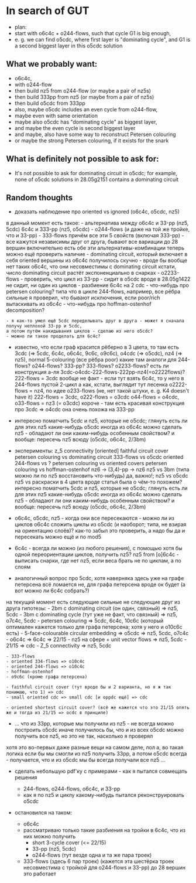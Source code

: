 # In search of GUT

- plan:
- start with o6c4c + o244-flows, such that cycle G1 is big enough,
- e. g. we can find o5cdc, where first layer is "dominating cycle", and G1 is a second biggest layer in this o5cdc solution

## What we probably want:

- o6c4c,
- with o244-flow
- then build nz5 from o244-flow (or maybe a pair of nz5s)
- then build 333pp from nz5 (or maybe from a pair of nz5s)
- then build o5cdc from 333pp
- also, maybe o5cdc includes an even cycle from o244-flow,
- maybe even with same orientation
- maybe also o5cdc has "dominating cycle" as biggest layer,
- and maybe the even cycle is second biggest layer
- and maybe, also have some way to reconstruct Petersen colouring
- or maybe the strong Petersen colouring, if it exists for the snark

## What is definitely not possible to ask for:

- It's not possible to ask for dominating circuit in o5cdc; for example, none of o5cdc solutions in 28.05g2151 contains a dominating circuit


## Random thoughts

- доказать наблюдение про oriented vs ignored (o6c4c, o5cdc, nz5)


в данный момент есть такое:
    - альтернатива между
        o6c4c и 33-pp (nz5, 5cdc)
        6c4c и 333-pp (nz5, o5cdc)
    - o244-flows (и даже на той же тройке, что и 33-pp)
    - 333-flows
    причём все эти 5 свойств (включая 333-pp) - все кажутся независимы друг от друга, бывают все вариации
    до 28 вершин включительно есть обе эти альтернативы-комбинации
теперь можно ещё проверить наличие
    - dominating circuit, который включает в себя oriented вершины из o6c4c
        получилось скучно - вроде бы вообще нет таких o6c4c, что они несовместимы с dominating circuit
        кстати, число dominating circuit растёт экспоненциально в снарках
    - o2233-flows
    - проверить, что цикл из 33-pp - сидит в o5cdc
        вроде в 28.05g1422 не сидит, ни один из циклов
    - разбиение 6c4c на 2 cdc
    - что-нибудь про petersen colouring?
        типа что в цикле 244-flows, например, все рёбра сильные
        я проверил, что бывают исключения, если poor/rich вытаскивать из o6c4c
    - что-нибудь про hoffman-ostenhof decomposition?

    - я как-то умел ещё 5cdc переделывать друг в друга - может я сначала получу неплохой 33-pp и 5cdc,
    а потом путём накидывания циклов - сделаю из него o5cdc?
    - можно ли такое проделать для 6c4c?



- известно, что если граф красится рёберно в 3 цвета, то
    там есть 3cdc (=> 5cdc, 6c4c, o6c4c, 9c6c, o9c6c), o4cdc (=> o5cdc), nz4 (=> nz5), normal 5-colouring (все рёбра poor)
    какие там аналоги для 244-flows? o244-flows? 333-pp? 333-flows? o2233-flows?
    есть ли конструкция а-ля 3cdc-o4cdc-222-flows-222pp-nz4(=o2222flows)?
    222-flows = 3cdc
        вообще не факт - если тут взять 6c4c, то у него в 244-flows пустой 2-цикл
    а как, кстати, выглядит тут лесенка
    o2222-flows = nz4,
    по идее o233-flows (не, нет такой штуки, e. g. K4 doesn't have it)
    222-flows = 3cdc, o222-flows = o3cdc
    o44-flows = o4cdc, o33-flows = nz3 (= o3cdc)
    короче - там есть красивая конструкция про 3cdc => o4cdc
    она очень похожа на 333-pp

- интересно поматчить 5cdc и nz5, которые не o5cdc; глянуть есть ли для этих nz5 какие-нибудь o5cdc
иногда из o6c4c можно сделать nz5 - обладают ли они каким-нибудь особенным свойством?
и вообще: пересечь nz5 всюду (o5cdc, o6c4c, 2/3bm)

- эксперименты:
z_5 connectivity
[oriented] faithful circuit cover
petersen colouring vs dominating circuit
333-flows vs o5cdc
oriented 244-flows vs ?
petersen colouring vs oriented covers
petersen colouring vs hoffman-ostenhof
nz6 -> (3,4)-pp -> nz6
nz5 vs 3bm (типа можно ли по nz5 восстановить что-нибудь)
да, важно!; nz5 vs o5cdc
nz5 vs раскраски в 4 цвета
вроде статья была о чём-то похожем?
интересно поматчить 5cdc и nz5, которые не o5cdc; глянуть есть ли для этих nz5 какие-нибудь o5cdc
иногда из o6c4c можно сделать nz5 - обладают ли они каким-нибудь особенным свойством?
и вообще: пересечь nz5 всюду (o5cdc, o6c4c, 2/3bm)

- o6c4c, o5cdc, nz5 - когда они все пересекаются - можно ли из циклов o6c4c сложить циклы из o5cdc (и наоборот; типа, не взирая на ориентацию слоёв)? как-то забыл это проверить, а надо бы
да и пересекать можно ещё и по mod5
- 6c4c - всегда ли можно (из любого решения), с помощью хотя бы одной переориентации циклов, получить nz5?
    nz5 from [o]6c4c - выписать снарки, где нет nz5, если веса брать не по циклам, а по слоям
- аналогичный вопрос про 5cdc, хотя наверняка здесь уже на графе петерсена всё ломается
    не, для графа петерсена вроде ок будет (а вот можно ли 6c4c собрать?)

на текущий момент есть следующие сильные не следующие друг из друга гипотезы:
    - 2bm с dominating circuit (он один, связный) => nz5, 5cdc
    - 3bm с dominating cycle (тут уже не факт, что связный) => nz5, o7c4c, 5cdc
    - petersen colouring => 5cdc, 6c4c, 10c6c (который оптимален кажется только для графа петерсена; хотя у него и o10c6c есть)
    - 5-face-colourable circular embedding => o5cdc => nz5, 5cdc, o7c4c
    - o6c4c => 6c4c => 22/15
    - nz5 на сфере + unit vector flows => nz5, 5cdc
    - 21/15 => cdc
    - Z_5 connectivity => nz5, 5cdc

    - 333-flows
    - oriented 334-flows => o10c4c
    - oriented 244-flows => o10c4c
    - hoffman-ostenhof
    - o9c6c (кроме графа петерсена)

    - faithful circuit cover (тут вроде бы и 2 варианта, но я ж так понимаю, что 1) => cdc
    - small oriented cdc => small cdc [и oppdc ещё] => cdc

    - oriented shortest circuit cover? (всё же кажется что это 21/15 опять же и тогда из 21/15 => ocdc в принципе)

- ...
что из 33pp, которые мы получили из nz5 - не всегда можно построить o5cdc
иначе получилось бы, что и из всех o5cdc можно получить все nz5, но это не так, насколько я проверял

хотя это во-первых даже разные вещи на самом деле, лол
а, во
такая логика
если бы мы смогли из nz5 получить 33pp, а потом o5cdc всегда - получается, что и из o5cdc мы бы всегда получали все nz5
...

- сделать небольшую pdf'ку с примерами - как я пытался совмещать решения
    - 244-flows, o244-flows, o6c4c, и 33-pp
    - как я по nz5 и циклу какому-нибудь пытался реконструировать o5cdc

- остановился на таком:
    - o6c4c
    - рассматриваю только такие разбиения на тройки в 6c4c, что из них можно получить
        - short 3-cycle cover (<= 22/15)
        - 33-pp (nz5, 5cdc)
        - o244-flows
        (тут везде одна и та же пара троек)
    - 333-flows (здесь 6 пар троек) (кажется эта шестёрка троек несовместима с тройкой для o244-flows и 33-pp)
    до 28 вершин это работает
